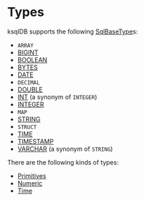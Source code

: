# Types

ksqlDB supports the following [SqlBaseType](SqlBaseType.md)s:

* `ARRAY`
* [BIGINT](SqlPrimitiveType.md)
* [BOOLEAN](SqlPrimitiveType.md)
* [BYTES](SqlPrimitiveType.md)
* [DATE](SqlPrimitiveType.md)
* `DECIMAL`
* [DOUBLE](SqlPrimitiveType.md)
* [INT](SqlPrimitiveType.md) (a synonym of `INTEGER`)
* [INTEGER](SqlPrimitiveType.md)
* `MAP`
* [STRING](SqlPrimitiveType.md)
* `STRUCT`
* [TIME](SqlPrimitiveType.md)
* [TIMESTAMP](SqlPrimitiveType.md)
* [VARCHAR](SqlPrimitiveType.md) (a synonym of `STRING`)

There are the following kinds of types:

* [Primitives](SqlPrimitiveType.md)
* [Numeric](SqlBaseType.md#isNumber)
* [Time](SqlBaseType.md#isTime)
